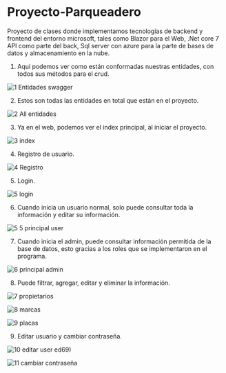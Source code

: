 # Proyecto-Parqueadero
Proyecto de clases donde implementamos tecnologías de backend y frontend del entorno microsoft, tales como Blazor para el Web, .Net core 7 API como parte del back, Sql server con azure para la parte de bases de datos y almacenamiento en la nube.

1. Aquí podemos ver como están conformadas nuestras entidades, con todos sus métodos para el crud.


![1  Entidades swagger](https://github.com/CamDev0/Proyecto-Parqueadero/assets/102267020/f2b7daa2-285a-4f2e-b78a-d0ceabc343d6)


2. Estos son todas las entidades en total que están en el proyecto.

![2  All entidades](https://github.com/CamDev0/Proyecto-Parqueadero/assets/102267020/875bdd4a-2d71-4c6a-912f-b8f7368e6129)


3. Ya en el web, podemos ver el index principal, al iniciar el proyecto.

![3  index](https://github.com/CamDev0/Proyecto-Parqueadero/assets/102267020/5a4b59c3-619a-47ad-a611-c8e193cda409)


4. Registro de usuario.

![4  Registro](https://github.com/CamDev0/Proyecto-Parqueadero/assets/102267020/db235b0a-bfb0-47ea-b9de-977e9f6bc713)


5. Login.

![5  login](https://github.com/CamDev0/Proyecto-Parqueadero/assets/102267020/3c85c67d-2609-48ab-81e7-c0ec57935943)


6. Cuando inicia un usuario normal, solo puede consultar toda la información y editar su información.

![5 5 principal user](https://github.com/CamDev0/Proyecto-Parqueadero/assets/102267020/dc1928fe-237f-4be7-a0f1-d2261b47cfc7)


7. Cuando inicia el admin, puede consultar información permitida de la base de datos, esto gracias a los roles que se implementaron en el programa.

![6  principal admin](https://github.com/CamDev0/Proyecto-Parqueadero/assets/102267020/ff631893-026d-4a87-98f5-4d8cb49179e1)


8. Puede filtrar, agregar, editar y eliminar la información.

![7  propietarios](https://github.com/CamDev0/Proyecto-Parqueadero/assets/102267020/3bafbe87-4fb7-457e-933a-bf25efce5863)

![8  marcas](https://github.com/CamDev0/Proyecto-Parqueadero/assets/102267020/214005ea-47f5-48fc-abf4-d3f465124d4e)

![9  placas](https://github.com/CamDev0/Proyecto-Parqueadero/assets/102267020/989873cb-bd6c-4a47-bcce-be64c43530e5)


9. Editar usuario y cambiar contraseña.

![10  editar user](https://github.com/CamDev0/Proyecto-Parqueadero/assets/102267020/bad54f52-2a4c-4171-b270-3a1837e1642e)
ed69)

![11  cambiar contraseña](https://github.com/CamDev0/Proyecto-Parqueadero/assets/102267020/3d8d7702-c9de-4e78-adf8-2631309200bd)



